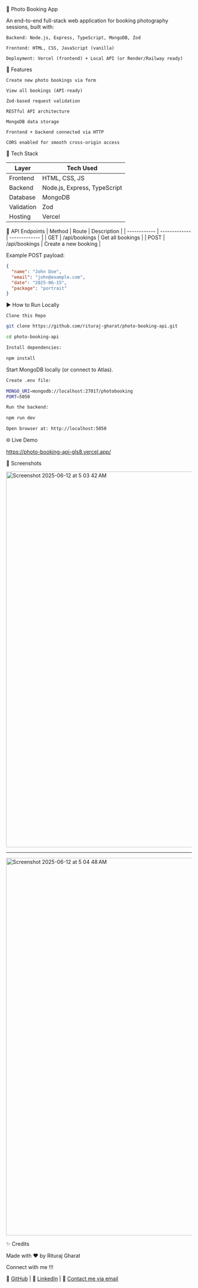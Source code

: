 📸 Photo Booking App

An end-to-end full-stack web application for booking photography sessions, built with:

    Backend: Node.js, Express, TypeScript, MongoDB, Zod

    Frontend: HTML, CSS, JavaScript (vanilla)

    Deployment: Vercel (frontend) + Local API (or Render/Railway ready)

🚀 Features

    Create new photo bookings via form

    View all bookings (API-ready)

    Zod-based request validation

    RESTful API architecture

    MongoDB data storage

    Frontend + backend connected via HTTP

    CORS enabled for smooth cross-origin access

🧠 Tech Stack

| Layer | Tech Used |
| ------------ | ------------- |
| Frontend	 | HTML, CSS, JS |
| Backend	 | Node.js, Express, TypeScript  |
| Database	 | MongoDB |
| Validation |Zod |
| Hosting	 | Vercel |


📡 API Endpoints
| Method	 | Route | Description |
| ------------ | ------------- | ------------- |
|  GET | /api/bookings | Get all bookings |
|  POST	 | /api/bookings	 | Create a new booking |

Example POST payload:

```json
{
  "name": "John Doe",
  "email": "john@example.com",
  "date": "2025-06-15",
  "package": "portrait"
}
```

▶️ How to Run Locally

    
``` Clone this Repo ```
```bash
git clone https://github.com/rituraj-gharat/photo-booking-api.git

cd photo-booking-api
```
```bash
Install dependencies:

npm install
```

Start MongoDB locally (or connect to Atlas).

```bash
Create .env file:

MONGO_URI=mongodb://localhost:27017/photobooking
PORT=5050
```
```bash
Run the backend:

npm run dev

Open browser at: http://localhost:5050
```

🌐 Live Demo

https://photo-booking-api-gls8.vercel.app/
<!---Frontend: https://photo-booking-api.vercel.app
Backend: (Coming soon via Render/Railway) --->

📸 Screenshots

<img width="1015" alt="Screenshot 2025-06-12 at 5 03 42 AM" src="https://github.com/user-attachments/assets/22ae0309-d2aa-4c2e-baa6-f969608e0b2c" />

-----------------------------------------------------------------------------------------------------------------------------------------------------

<img width="1020" alt="Screenshot 2025-06-12 at 5 04 48 AM" src="https://github.com/user-attachments/assets/cd6b6990-b8d9-4665-81a8-1b44a3d15862" />




✨ Credits

Made with ❤️ by Rituraj Gharat

Connect with me !!!

🐙 [GitHub](https://github.com/rituraj-gharat) |
💼 [LinkedIn](https://www.linkedin.com/in/riturajgharat/) |
📧 [Contact me via email](mailto:rgharat1@asu.edu)

